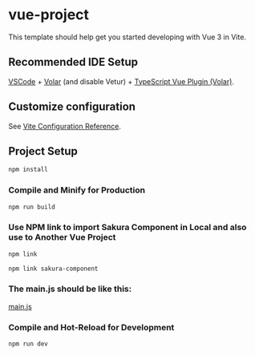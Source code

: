 # vue-project

This template should help get you started developing with Vue 3 in Vite.

## Recommended IDE Setup

[VSCode](https://code.visualstudio.com/) + [Volar](https://marketplace.visualstudio.com/items?itemName=Vue.volar) (and disable Vetur) + [TypeScript Vue Plugin (Volar)](https://marketplace.visualstudio.com/items?itemName=Vue.vscode-typescript-vue-plugin).

## Customize configuration

See [Vite Configuration Reference](https://vitejs.dev/config/).

## Project Setup

```sh
npm install
```
### Compile and Minify for Production

```sh
npm run build
```

### Use NPM link to import Sakura Component in Local and also use to Another Vue Project

```sh
npm link
```

```sh
npm link sakura-component
```

### The main.js should be like this:

[main.js](https://raw.githubusercontent.com/JoshuaArcayaEvicner/BSCS3A_SakuraGroup/main/src/main.js)

### Compile and Hot-Reload for Development

```sh
npm run dev
```
